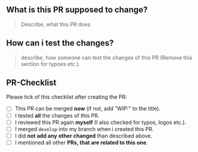 ## What is this PR supposed to change?

> Describe, what this PR does

## How can i test the changes?

> describe, how someone can test the changes of this PR (Remove this section for typoes etc.).

## PR-Checklist

Please tick of this checklist after creating the PR:

- [ ] This PR can be merged **now** (if not, add "WIP:" to the title).
- [ ] I tested **all** the changes of this PR.
- [ ] I reviewed this PR again **myself** (I also checked for typos, logos etc.).
- [ ] I merged `develop` into my branch when i created this PR.
- [ ] I did **not add any other changed** than described above.
- [ ] I mentioned all other **PRs, that are related to this one**.
